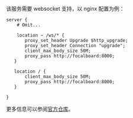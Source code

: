 该服务需要 websocket 支持，以 nginx 配置为例：

```
server {
    # Omit...

    location ~ /ws/* {
       proxy_set_header Upgrade $http_upgrade;
       proxy_set_header Connection "upgrade";
       client_max_body_size 50M;
       proxy_pass http://focalboard:8000;
   }

   location / {
       client_max_body_size 50M;
       proxy_pass http://focalboard:8000;
   }

}
```
更多信息可以参阅[官方仓库](https://github.com/mattermost/focalboard/tree/main/docker)。
